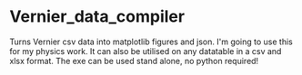# Vernier_data_compiler
Turns Vernier csv data into matplotlib figures and json. I'm going to use this for my physics work. It can also be utilised on any datatable in a csv and xlsx format. The exe can be used stand alone, no python required!